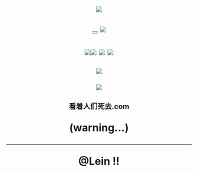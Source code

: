 <h1 img align="center" src=/>
  
![](https://64.media.tumblr.com/94f1ccb3c727ebca8cff33938ebce6d9/981e193c1ba2a2e0-c8/s540x810/bd84170397832248cae6f7acba353a090bbf1948.gifv)


<button class="button-save large"></button>
![](https://64.media.tumblr.com/6addf15ac29a85776456c8b83c6efcf4/981e193c1ba2a2e0-a4/s500x750/62e039bed2427f4b6f69b9946a62cfe57d3be75d.gifv)

![](https://64.media.tumblr.com/e78ee5dcbf51b1aa28fc5f0c857dd761/b574f4a39f7de4a6-c5/s100x200/c82f4ed63b0ad46af98ca57a914ee01cae4cef21.jpg)![](https://64.media.tumblr.com/09bb327913bfbd3d4c04a382d52e8e7f/b574f4a39f7de4a6-56/s100x200/36df8d018ba5789f1f49541e6af4ed3cfb3c7967.pnj)
![](https://64.media.tumblr.com/a3063e8b2c7caae8c73360637376f9f3/b574f4a39f7de4a6-87/s100x200/0c091f3ec056e00b292bbaf85f8980e58b45fa48.gifv)
![](https://64.media.tumblr.com/950688cd50fbe60f2eacb9e951dcc33e/b574f4a39f7de4a6-d2/s100x200/129f285cd83012dd3809ed09830db7b370d248f7.pnj)

![](https://64.media.tumblr.com/d615581e504a361a1f0a4387e4252f3d/981e193c1ba2a2e0-24/s500x750/579e8e2914d2f835ae293c64d30053e90231acc2.gifv)



![](https://64.media.tumblr.com/dac036962e371bcc609612221af9be01/981e193c1ba2a2e0-af/s400x600/dc8ed0dbf8e41369fbc6c7326d1fbd917f8e0518.pnj)




<sub><sup> 看着人们死去.com </sup></sub>

(warning...)


---
@Lein !!
